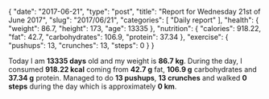 {
    "date": "2017-06-21",
    "type": "post",
    "title": "Report for Wednesday 21st of June 2017",
    "slug": "2017\/06\/21",
    "categories": [
        "Daily report"
    ],
    "health": {
        "weight": 86.7,
        "height": 173,
        "age": 13335
    },
    "nutrition": {
        "calories": 918.22,
        "fat": 42.7,
        "carbohydrates": 106.9,
        "protein": 37.34
    },
    "exercise": {
        "pushups": 13,
        "crunches": 13,
        "steps": 0
    }
}

Today I am <strong>13335 days</strong> old and my weight is <strong>86.7 kg</strong>. During the day, I consumed <strong>918.22 kcal</strong> coming from <strong>42.7 g</strong> fat, <strong>106.9 g</strong> carbohydrates and <strong>37.34 g</strong> protein. Managed to do <strong>13 pushups</strong>, <strong>13 crunches</strong> and walked <strong>0 steps</strong> during the day which is approximately <strong>0 km</strong>.